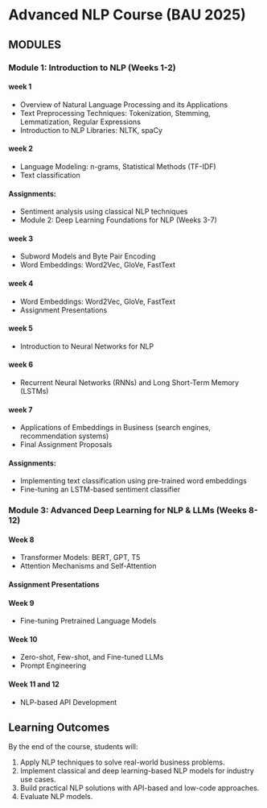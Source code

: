 
# Advanced NLP Course (BAU 2025)


## MODULES
### Module 1: Introduction to NLP (Weeks 1-2)
#### week 1

* Overview of Natural Language Processing and its Applications
* Text Preprocessing Techniques: Tokenization, Stemming, Lemmatization, Regular Expressions
* Introduction to NLP Libraries: NLTK, spaCy
#### week 2

* Language Modeling: n-grams, Statistical Methods (TF-IDF)
* Text classification

#### Assignments:

* Sentiment analysis using classical NLP techniques
* Module 2: Deep Learning Foundations for NLP (Weeks 3-7)
#### week 3

* Subword Models and Byte Pair Encoding
* Word Embeddings: Word2Vec, GloVe, FastText
#### week 4

* Word Embeddings: Word2Vec, GloVe, FastText
* Assignment Presentations
#### week 5

* Introduction to Neural Networks for NLP
#### week 6

* Recurrent Neural Networks (RNNs) and Long Short-Term Memory (LSTMs)

#### week 7

* Applications of Embeddings in Business (search engines, recommendation systems)
* Final Assignment Proposals
#### Assignments:

* Implementing text classification using pre-trained word embeddings
* Fine-tuning an LSTM-based sentiment classifier

### Module 3: Advanced Deep Learning for NLP & LLMs (Weeks 8-12)
#### Week 8

* Transformer Models: BERT, GPT, T5
* Attention Mechanisms and Self-Attention

#### Assignment Presentations
#### Week 9

* Fine-tuning Pretrained Language Models

#### Week 10

* Zero-shot, Few-shot, and Fine-tuned LLMs
* Prompt Engineering

#### Week 11 and 12
* NLP-based API Development
## Learning Outcomes
By the end of the course, students will:
1. Apply NLP techniques to solve real-world business problems.
2. Implement classical and deep learning-based NLP models for industry use cases.
3. Build practical NLP solutions with API-based and low-code approaches.
4. Evaluate NLP models.
